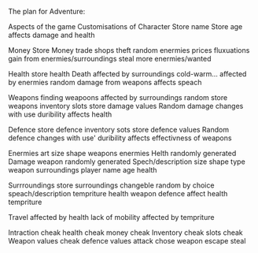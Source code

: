 The plan for Adventure:

Aspects of the game
  Customisations of Character
    Store name
    Store age
      affects damage and health
  
  Money
    Store Money
      trade
      shops
    theft
      random enermies
    prices
      fluxuations
    gain from enermies/surroundings
    steal
      more enermies/wanted
  
  Health
    store health
    Death
    affected by surroundings
      cold-warm...
    affected by enermies
      random damage from weapons
    affects speach
  
  Weapons
    finding weapoons
        affected by surroundings
        random
    store weapons
      inventory slots
      store damage values
    Random damage
      changes with use
    duribility
    affects health
  
  Defence
    store defence
      inventory sots
      store defence values
    Random defence
      changes with use'
    duribility
  affects effectivness of weapons
  
  Enermies
    art
      size
      shape
      weapons 
      enermies
    Helth
      randomly generated
    Damage
      weapon randomly generated
    Spech/description
      size
      shape
      type
      weapon
      surroundings
      player
        name
        age
        health
      
  Surrroundings
    store surroundings
      changeble
        random
        by choice
    speach/description
      tempriture
      health
      weapon
      defence
    affect health
      tempriture
     
  Travel
    affected by health
      lack of mobility
    affected by tempriture
    



Intraction
   cheak health
   cheak money
   cheak Inventory
        cheak slots
                cheak Weapon values
                cheak defence values
   attack
        chose weapon
   escape
   steal
   
  
   
   
